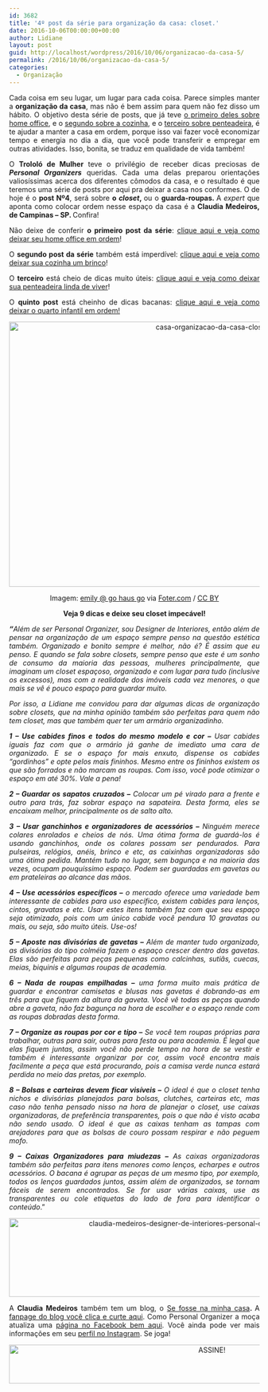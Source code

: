 ```yaml
---
id: 3682
title: '4º post da série para organização da casa: closet.'
date: 2016-10-06T00:00:00+00:00
author: Lidiane
layout: post
guid: http://localhost/wordpress/2016/10/06/organizacao-da-casa-5/
permalink: /2016/10/06/organizacao-da-casa-5/
categories:
  - Organização
---
```

<p align="justify">
  Cada coisa em seu lugar, um lugar para cada coisa. Parece simples manter a <strong>organização da casa</strong>, mas não é bem assim para quem não fez disso um hábito. O objetivo desta série de posts, que já teve <a href="http://www.trololodemulher.com.br/2016/09/22/organizacao-da-casa-2/" target="_blank">o primeiro deles sobre home office</a>, e o <a href="http://www.trololodemulher.com.br/2016/09/27/organizacao-da-casa-3/" target="_blank">segundo sobre a cozinha</a>, e o <a href="http://www.trololodemulher.com.br/2016/09/29/organizacao-da-casa-4/" target="_blank">terceiro sobre penteadeira</a>, é te ajudar a manter a casa em ordem, porque isso vai fazer você economizar tempo e energia no dia a dia, que você pode transferir e empregar em outras atividades. Isso, bonita, se traduz em qualidade de vida também!
</p>

<p align="justify">
  O <strong>Trololó de Mulher</strong> teve o privilégio de receber dicas preciosas de <strong><em>Personal Organizers</em></strong> queridas. Cada uma delas preparou orientações valiosíssimas acerca dos diferentes cômodos da casa, e o resultado é que teremos uma série de posts por aqui pra deixar a casa nos conformes. O de hoje é o <strong>post Nº4</strong>, será sobre <strong>o <em>closet</em>, </strong>ou o <strong>guarda-roupas. </strong>A <em>expert</em> que aponta como colocar ordem nesse espaço da casa é a <strong>Claudia Medeiros, de Campinas – SP. </strong>Confira!
</p>

<p align="justify">
  Não deixe de conferir <strong>o primeiro post da série</strong>: <a href="http://www.trololodemulher.com.br/2016/09/22/organizacao-da-casa-2/">clique aqui e veja como deixar seu home office em ordem</a>!
</p>

<p align="justify">
  O <strong>segundo post da série</strong> também está imperdível: <a href="http://www.trololodemulher.com.br/2016/09/27/organizacao-da-casa-3/">clique aqui e veja como deixar sua cozinha um brinco</a>!
</p>

<p align="justify">
  O <strong>terceiro</strong> está cheio de dicas muito úteis: <a href="http://www.trololodemulher.com.br/2016/09/29/organizacao-da-casa-4/" target="_blank">clique aqui e veja como deixar sua penteadeira linda de viver</a>!
</p>

<p align="justify">
  O <strong>quinto post</strong> está cheinho de dicas bacanas: <a href="http://www.trololodemulher.com.br/2016/10/18/organizacao-da-casa-6/" target="_blank">clique aqui e veja como deixar o quarto infantil em ordem!</a>
</p>

<p align="center">
  <img class="alignnone size-full wp-image-13063" src="http://www.trololodemulher.com.br/blog/wp-content/uploads/2016/10/CASA-ORGANIZACAO-DA-CASA-CLOSET.jpg" alt="casa-organizacao-da-casa-closet" width="800" height="532" />
</p>

<p align="center">
  Imagem: <a href="http://www.flickr.com/photos/60849758@N05/" target="_blank">emily @ go haus go</a> via <a href="http://foter.com/" target="_blank">Foter.com</a> / <a href="http://creativecommons.org/licenses/by/2.0/" target="_blank">CC BY</a>
</p>

<p align="center">
  <strong>Veja 9 dicas e deixe seu closet impecável!</strong>
</p>

<p align="justify">
  <em><strong>“</strong>Além de ser Personal Organizer, sou Designer de Interiores, então além de pensar na organização de um espaço sempre penso na questão estética também. Organizado e bonito sempre é melhor, não é? É assim que eu penso. E quando se fala sobre closets, sempre penso que este é um sonho de consumo da maioria das pessoas, mulheres principalmente, que imaginam um closet espaçoso, organizado e com lugar para tudo (inclusive os excessos), mas com a realidade dos imóveis cada vez menores, o que mais se vê é pouco espaço para guardar muito.</em>
</p>

<p align="justify">
  <em>Por isso, a Lidiane me convidou para dar algumas dicas de organização sobre closets, que na minha opinião também são perfeitas para quem não tem closet, mas que também quer ter um armário organizadinho.</em>
</p>

<p align="justify">
  <em><b>1 &#8211; Use cabides finos e todos do mesmo modelo e cor &#8211;</b> Usar cabides iguais faz com que o armário já ganhe de imediato uma cara de organizado. E se o espaço for mais enxuto, dispense os cabides “gordinhos” e opte pelos mais fininhos. Mesmo entre os fininhos existem os que são forrados e não marcam as roupas. Com isso, você pode otimizar o espaço em até 30%. Vale a pena!</em>
</p>

<p align="justify">
  <em><b>2 – Guardar os sapatos cruzados –</b> Colocar um pé virado para a frente e outro para trás, faz sobrar espaço na sapateira. Desta forma, eles se encaixam melhor, principalmente os de salto alto.</em>
</p>

<p align="justify">
  <em><b>3 – Usar ganchinhos e organizadores de acessórios –</b> Ninguém merece colares enrolados e cheios de nós. Uma ótima forma de guardá-los é usando ganchinhos, onde os colares possam ser pendurados. Para pulseiras, relógios, anéis, brinco e etc, as caixinhas organizadoras são uma ótima pedida. Mantém tudo no lugar, sem bagunça e na maioria das vezes, ocupam pouquíssimo espaço. Podem ser guardadas em gavetas ou em prateleiras ao alcance das mãos.</em>
</p>

<p align="justify">
  <em><b>4 – Use acessórios específicos –</b> o mercado oferece uma variedade bem interessante de cabides para uso específico, existem cabides para lenços, cintos, gravatas e etc. Usar estes itens também faz com que seu espaço seja otimizado, pois com um único cabide você pendura 10 gravatas ou mais, ou seja, são muito úteis. Use-os!</em>
</p>

<p align="justify">
  <em><b>5 – Aposte nas divisórias de gavetas –</b> Além de manter tudo organizado, as divisórias do tipo colméia fazem o espaço crescer dentro das gavetas. Elas são perfeitas para peças pequenas como calcinhas, sutiãs, cuecas, meias, biquinis e algumas roupas de academia.</em>
</p>

<p align="justify">
  <em><b>6 – Nada de roupas empilhadas –</b> uma forma muito mais prática de guardar e encontrar camisetas e blusas nas gavetas é dobrando-as em três para que fiquem da altura da gaveta. Você vê todas as peças quando abre a gaveta, não faz bagunça na hora de escolher e o espaço rende com as roupas dobradas desta forma.</em>
</p>

<p align="justify">
  <em><b>7 – Organize as roupas por cor e tipo –</b> Se você tem roupas próprias para trabalhar, outras para sair, outras para festa ou para academia. É legal que elas fiquem juntas, assim você não perde tempo na hora de se vestir e também é interessante organizar por cor, assim você encontra mais facilmente a peça que está procurando, pois a camisa verde nunca estará perdida no meio das pretas, por exemplo.</em>
</p>

<p align="justify">
  <em><b>8 – Bolsas e carteiras devem ficar visíveis –</b> O ideal é que o closet tenha nichos e divisórias planejados para bolsas, clutches, carteiras etc, mas caso não tenha pensado nisso na hora de planejar o closet, use caixas organizadoras, de preferência transparentes, pois o que não é visto acaba não sendo usado. O ideal é que as caixas tenham as tampas com arejadores para que as bolsas de couro possam respirar e não peguem mofo.</em>
</p>

<p align="justify">
  <em><b>9 – Caixas Organizadores para miudezas –</b> As caixas organizadoras também são perfeitas para itens menores como lenços, echarpes e outros acessórios. O bacana é agrupar as peças de um mesmo tipo, por exemplo, todos os lenços guardados juntos, assim além de organizados, se tornam fáceis de serem encontrados. Se for usar várias caixas, use as transparentes ou cole etiquetas do lado de fora para identificar o conteúdo</em>.”
</p>

<p align="center">
  <img class="alignnone size-full wp-image-13066" src="http://www.trololodemulher.com.br/blog/wp-content/uploads/2016/10/CLAUDIA-MEDEIROS-DESIGNER-DE-INTERIORES-PERSONAL-ORGANIZER-CAMPINAS-SP.jpg" alt="claudia-medeiros-designer-de-interiores-personal-organizer-campinas-sp" width="800" height="158" />
</p>

<p align="justify">
  A <strong>Claudia Medeiros</strong> também tem um blog, o <a href="https://sefossenaminhacasa.wordpress.com/" target="_blank">Se fosse na minha casa</a><strong>. </strong>A <a href="https://www.facebook.com/SeFosseNaMinhaCasa/" target="_blank">fanpage do blog você clica e curte aqui</a>. Como Personal Organizer a moça atualiza uma <a href="https://www.facebook.com/claudiamedeirosdesigner/timeline" target="_blank">página no Facebook bem aqui</a>. Você ainda pode ver mais informações em seu <a href="https://www.instagram.com/sefossenaminhacasa/" target="_blank">perfil no Instagram</a>. Se joga!
</p>

<p align="center">
  <a href="http://feedburner.google.com/fb/a/mailverify?uri=blogBichaFemea&loc=en_US" target="_blank"><img class="alignnone size-full wp-image-10439" src="http://www.trololodemulher.com.br/blog/wp-content/uploads/2014/09/ASSINE.png" alt="ASSINE!" width="800" height="78" /></a>
</p>

<p align="justify">